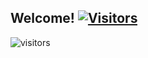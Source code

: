 <h2>Welcome! <a href="https://github.com/Roger-Mapoga"> <img src="https://visitor-badge.laobi.icu/badge?page_id=Roger-Mapoga" alt="Visitors"></a></h2>

![visitors](https://visitor-badge.laobi.icu/badge?page_id=Roger-Mapoga)
